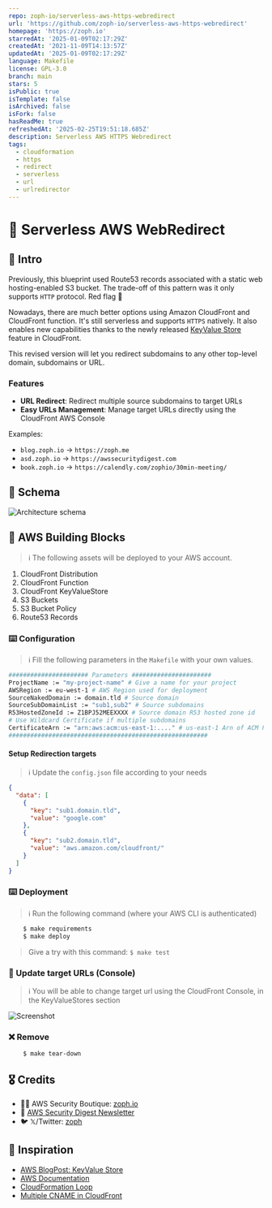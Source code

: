 ```yaml
---
repo: zoph-io/serverless-aws-https-webredirect
url: 'https://github.com/zoph-io/serverless-aws-https-webredirect'
homepage: 'https://zoph.io'
starredAt: '2025-01-09T02:17:29Z'
createdAt: '2021-11-09T14:13:57Z'
updatedAt: '2025-01-09T02:17:29Z'
language: Makefile
license: GPL-3.0
branch: main
stars: 5
isPublic: true
isTemplate: false
isArchived: false
isFork: false
hasReadMe: true
refreshedAt: '2025-02-25T19:51:18.685Z'
description: Serverless AWS HTTPS Webredirect
tags:
  - cloudformation
  - https
  - redirect
  - serverless
  - url
  - urlredirector
---
```


# 🔀 Serverless AWS WebRedirect

## 📣 Intro

Previously, this blueprint used Route53 records associated with a static web hosting-enabled S3 bucket. The trade-off of this pattern was it only supports `HTTP` protocol. Red flag 🚩

Nowadays, there are much better options using Amazon CloudFront and CloudFront function. It's still serverless and supports `HTTPS` natively. It also enables new capabilities thanks to the newly released [KeyValue Store](https://docs.aws.amazon.com/AmazonCloudFront/latest/DeveloperGuide/kvs-with-functions.html) feature in CloudFront.

This revised version will let you redirect subdomains to any other top-level domain, subdomains or URL.

### Features

- **URL Redirect**: Redirect multiple source subdomains to target URLs
- **Easy URLs Management**: Manage target URLs directly using the CloudFront AWS Console

Examples:

- `blog.zoph.io` -> `https://zoph.me`
- `asd.zoph.io` -> `https://awssecuritydigest.com`
- `book.zoph.io` -> `https://calendly.com/zophio/30min-meeting/`

## 📐 Schema

![Architecture schema](./assets/arch-schema.drawio.png)

## 🧱 AWS Building Blocks

> ℹ️ The following assets will be deployed to your AWS account.

1. CloudFront Distribution
2. CloudFront Function
3. CloudFront KeyValueStore
4. S3 Buckets
5. S3 Bucket Policy
6. Route53 Records

### ⌨️ Configuration

> ℹ️ Fill the following parameters in the `Makefile` with your own values.

```bash
###################### Parameters ######################
ProjectName := "my-project-name" # Give a name for your project
AWSRegion := eu-west-1 # AWS Region used for deployment
SourceNakedDomain := domain.tld # Source domain
SourceSubDomainList := "sub1,sub2" # Source subdomains
R53HostedZoneId := Z1BPJ52MEEXXXX # Source domain R53 hosted zone id
# Use Wildcard Certificate if multiple subdomains
CertificateArn := "arn:aws:acm:us-east-1:...." # us-east-1 Arn of ACM Public Certificate associated
#######################################################
```

#### Setup Redirection targets

> ℹ️ Update the `config.json` file according to your needs

```json
{
  "data": [
    {
      "key": "sub1.domain.tld",
      "value": "google.com"
    },
    {
      "key": "sub2.domain.tld",
      "value": "aws.amazon.com/cloudfront/"
    }
  ]
}
```

### ⌨️ Deployment

> ℹ️ Run the following command (where your AWS CLI is authenticated)

```bash
    $ make requirements
    $ make deploy
```

> Give a try with this command: `$ make test`

### 📝 Update target URLs (Console)

> ℹ️ You will be able to change target url using the CloudFront Console, in the KeyValueStores section

![Screenshot](./assets/screenshot01.png)

### ❌ Remove

```bash
    $ make tear-down
```

## 🎖️ Credits

- 🏴‍☠️ AWS Security Boutique: [zoph.io](https://zoph.io?utm_source=serverless_redirect)
- 💌 [AWS Security Digest Newsletter](https://awssecuritydigest.com?utm_source=serverless_redirect)
- 🐦 𝕏/Twitter: [zoph](https://x.com/zoph)

## 🤔 Inspiration

- [AWS BlogPost: KeyValue Store](https://aws.amazon.com/blogs/aws/introducing-amazon-cloudfront-keyvaluestore-a-low-latency-datastore-for-cloudfront-functions/)
- [AWS Documentation](https://docs.aws.amazon.com/AmazonCloudFront/latest/DeveloperGuide/example-function-redirect-url.html)
- [CloudFormation Loop](https://aws.amazon.com/blogs/devops/exploring-fnforeach-and-fnfindinmap-enhancements-in-aws-cloudformation/)
- [Multiple CNAME in CloudFront](https://repost.aws/es/questions/QUUq6yPeMNR6OSKrgXeWO8Mw/cloudformation-and-cloudfront-cname)
